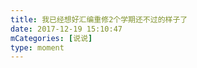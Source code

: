 ```yaml
---
title: 我已经想好汇编重修2个学期还不过的样子了
date: 2017-12-19 15:10:47
mCategories: [说说]
type: moment
---
```


<div id="pics-20171219151047"></div>

<script>
var data = [
    {"link": "2017-12-19_000000.jpeg", "type": "shuoshuo"}
];
picsRender(data, "pics-20171219151047");
</script>
